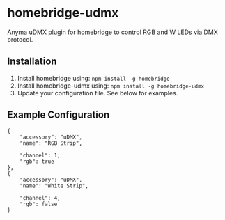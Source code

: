 # homebridge-udmx
Anyma uDMX plugin for homebridge to control RGB and W LEDs via DMX protocol.

## Installation

1. Install homebridge using: `npm install -g homebridge`
2. Install homebridge-udmx using: `npm install -g homebridge-udmx`
3. Update your configuration file.  See below for examples.


## Example Configuration


    {
        "accessory": "uDMX",
        "name": "RGB Strip",

        "channel": 1,
        "rgb": true
    },
    {
        "accessory": "uDMX",
        "name": "White Strip",

        "channel": 4,
        "rgb": false
    }
